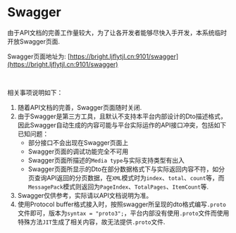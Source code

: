 # Swagger

由于API文档的完善工作量较大，为了让各开发者能够尽快入手开发，本系统临时开放Swagger页面.

Swagger页面地址为: [https://bright.ljflytjl.cn:9101/swagger](https://bright.ljflytjl.cn:9101/swagger)

<br>

相关事项说明如下：
1. 随着API文档的完善，Swagger页面随时关闭.
2. 由于Swagger是第三方工具，且默认不支持本平台内部设计的Dto描述格式，因此Swagger自动生成的内容可能与平台实际运作的API接口冲突，包括如下已知问题：
    - 部分接口不会出现在Swagger页面上
    - Swagger页面的调试功能完全不可用
    - Swagger页面所描述的`Media type`与实际支持类型有出入
    - Swagger页面所显示的Dto在部分数据格式下与实际返回内容不符，如分页查询API返回的分页数据，在`XML`模式时为`index`、`total`、`count`等，而`MessagePack`模式则返回为`PageIndex`、`TotalPages`、`ItemCount`等.
3. Swagger仅供参考，实际请以API文档说明为准。
4. 使用Protocol buffer格式接入时，按照swagger所呈现的dto格式编写`.proto`文件即可，版本为`syntax = "proto3";`，平台内部没有使用`.proto`文件而使用特殊方法`JIT`生成了相关内容，故无法提供`.proto`文件.